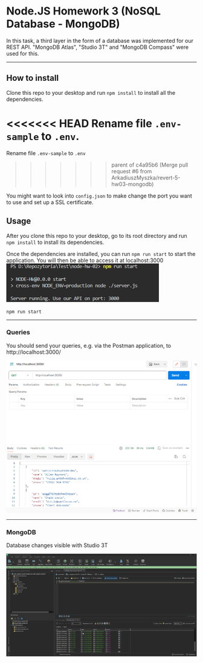 # Node.JS Homework 3 (NoSQL Database - MongoDB)


In this task, a third layer in the form of a database was implemented for our REST API. "MongoDB Atlas", "Studio 3T" and "MongoDB Compass" were used for this.

---


## How to install

Clone this repo to your desktop and run `npm install` to install all the dependencies.

<<<<<<< HEAD
Rename file `.env-sample` to `.env`.
=======
Rename file `.env-sample` to `.env`
>>>>>>> parent of c4a95b6 (Merge pull request #6 from ArkadiuszMyszka/revert-5-hw03-mongodb)

You might want to look into `config.json` to make change the port you want to use and set up a SSL certificate.


## Usage
After you clone this repo to your desktop, go to its root directory and run `npm install` to install its dependencies.

Once the dependencies are installed, you can run  `npm run start` to start the application. You will then be able to access it at localhost:3000
![Start](./models//images/run.png)
```shell
npm run start 
```
--------------- 
### Queries

You should send your queries, e.g. via the Postman application, to http://localhost:3000/

![GET](./models//images/get.PNG)


--------------- 
### MongoDB

Database changes visible with Studio 3T

![Studio3T](./models//images/Studio3T.png)


